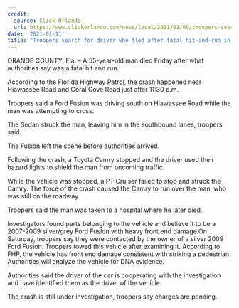 ```yaml
---
credit:
  source: Click Orlando
  url: https://www.clickorlando.com/news/local/2021/01/09/troopers-search-for-driver-who-fled-after-fatal-hit-and-run-in-orange-county/
date: '2021-01-11'
title: "Troopers search for driver who fled after fatal hit-and-run in Orange County"
---
```

ORANGE COUNTY, Fla. – A 55-year-old man died Friday after what authorities say was a fatal hit and run.

According to the Florida Highway Patrol, the crash happened near Hiawassee Road and Coral Cove Road just after 11:30 p.m.

Troopers said a Ford Fusion was driving south on Hiawassee Road while the man was attempting to cross.

The Sedan struck the man, leaving him in the southbound lanes, troopers said.

The Fusion left the scene before authorities arrived.

Following the crash, a Toyota Camry stopped and the driver used their hazard lights to shield the man from oncoming traffic.

While the vehicle was stopped, a PT Cruiser failed to stop and struck the Camry. The force of the crash caused the Camry to run over the man, who was still on the roadway.

Troopers said the man was taken to a hospital where he later died.

Investigators found parts belonging to the vehicle and believe it to be a 2007-2009 silver/grey Ford Fusion with heavy front end damage.On Saturday, troopers say they were contacted by the owner of a silver 2009 Ford Fusion. Troopers towed this vehicle after examining it. According to FHP, the vehicle has front end damage consistent with striking a pedestrian. Authorities will analyze the vehicle for DNA evidence.

Authorities said the driver of the car is cooperating with the investigation and have identified them as the driver of the vehicle.

The crash is still under investigation, troopers say charges are pending.

